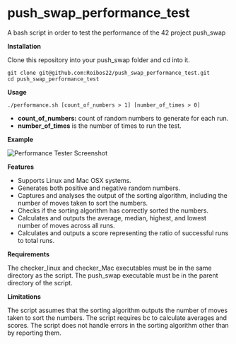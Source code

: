 # push_swap_performance_test
A bash script in order to test the performance of the 42 project push_swap

**Installation**

Clone this repository into your push_swap folder and cd into it.

```
git clone git@github.com:Roibos22/push_swap_performance_test.git
cd push_swap_performance_test
```

**Usage**
```
./performance.sh [count_of_numbers > 1] [number_of_times > 0]
```
- **count_of_numbers:** count of random numbers to generate for each run.
- **number_of_times** is the number of times to run the test.

**Example**

![Performance Tester Screenshot](https://github.com/Roibos22/push_swap_performance_test/blob/main/performance_tester_screenshot.png)

**Features**

- Supports Linux and Mac OSX systems.
- Generates both positive and negative random numbers.
- Captures and analyses the output of the sorting algorithm, including the number of moves taken to sort the numbers.
- Checks if the sorting algorithm has correctly sorted the numbers.
- Calculates and outputs the average, median, highest, and lowest number of moves across all runs.
- Calculates and outputs a score representing the ratio of successful runs to total runs.

**Requirements**

The checker_linux and checker_Mac executables must be in the same directory as the script.
The push_swap executable must be in the parent directory of the script.

**Limitations**

The script assumes that the sorting algorithm outputs the number of moves taken to sort the numbers.
The script requires bc to calculate averages and scores.
The script does not handle errors in the sorting algorithm other than by reporting them.
